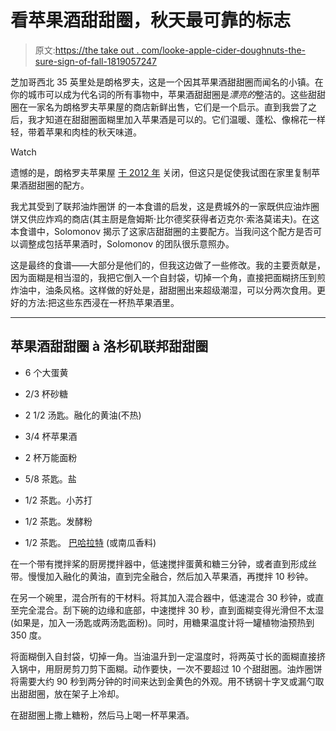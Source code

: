 # 看苹果酒甜甜圈，秋天最可靠的标志

> 原文:[https://the take out . com/looke-apple-cider-doughnuts-the-sure-sign-of-fall-1819057247](https://thetakeout.com/behold-apple-cider-doughnuts-the-surest-sign-of-fall-1819057247)

芝加哥西北 35 英里处是朗格罗夫，这是一个因其苹果酒甜甜圈而闻名的小镇。在你的城市可以成为代名词的所有事物中，苹果酒甜甜圈是*漂亮的*整洁的。这些甜甜圈在一家名为朗格罗夫苹果屋的商店新鲜出售，它们是一个启示。直到我尝了之后，我才知道在甜甜圈面糊里加入苹果酒是可以的。它们温暖、蓬松、像棉花一样轻，带着苹果和肉桂的秋天味道。

Watch

遗憾的是，朗格罗夫苹果屋 [于 2012 年](http://www.nbcchicago.com/blogs/inc-well/Long-Groves-Apple-Haus-Closes-its-Delicious-Smelling-Doors-137983393.html) 关闭，但这只是促使我试图在家里复制苹果酒甜甜圈的配方。

我尤其受到了联邦油炸圈饼 的一本食谱的启发，这是费城外的一家既供应油炸圈饼又供应炸鸡的商店(其主厨是詹姆斯·比尔德奖获得者迈克尔·索洛莫诺夫)。在这本食谱中，Solomonov 揭示了这家店甜甜圈的主要配方。当我问这个配方是否可以调整成包括苹果酒时，Solomonov 的团队很乐意照办。

这是最终的食谱——大部分是他们的，但我这边做了一些修改。我的主要贡献是，因为面糊是相当湿的，我把它倒入一个自封袋，切掉一个角，直接把面糊挤压到煎炸油中，油条风格。这样做的好处是，甜甜圈出来超级潮湿，可以分两次食用。更好的方法:把这些东西浸在一杯热苹果酒里。

* * *

## **苹果酒甜甜圈** à **洛杉矶联邦甜甜圈**

*   6 个大蛋黄

*   2/3 杯砂糖

*   2 1/2 汤匙。融化的黄油(不热)

*   3/4 杯苹果酒

*   2 杯万能面粉

*   5/8 茶匙。盐

*   1/2 茶匙。小苏打

*   1/2 茶匙。发酵粉

*   1/2 茶匙。 [巴哈拉特](https://en.wikipedia.org/wiki/Baharat) (或南瓜香料)

在一个带有搅拌桨的厨房搅拌器中，低速搅拌蛋黄和糖三分钟，或者直到形成丝带。慢慢加入融化的黄油，直到完全融合，然后加入苹果酒，再搅拌 10 秒钟。

在另一个碗里，混合所有的干材料。将其加入混合器中，低速混合 30 秒钟，或直至完全混合。刮下碗的边缘和底部，中速搅拌 30 秒，直到面糊变得光滑但不太湿(如果是，加入一汤匙或两汤匙面粉)。同时，用糖果温度计将一罐植物油预热到 350 度。

将面糊倒入自封袋，切掉一角。当油温升到一定温度时，将两英寸长的面糊直接挤入锅中，用厨房剪刀剪下面糊。动作要快，一次不要超过 10 个甜甜圈。油炸圈饼将需要大约 90 秒到两分钟的时间来达到金黄色的外观。用不锈钢十字叉或漏勺取出甜甜圈，放在架子上冷却。

在甜甜圈上撒上糖粉，然后马上喝一杯苹果酒。